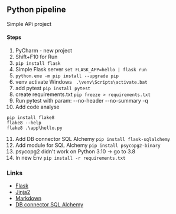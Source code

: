 ## Python pipeline

Simple APi project

#### Steps
1. PyCharm - new project
2. Shift+F10 for Run
3. ```pip install flask```
4. Simple Flask server
``` set FLASK_APP=hello | flask run ```
5. ```python.exe -m pip install --upgrade pip```
6. venv activate Windows
``` .\venv\Scripts\activate.bat```
7. add pytest
```pip install pytest```
8. create requirements.txt
```pip freeze > requirements.txt```
9. Run pytest with param: --no-header --no-summary -q
10. Add code analyse 
```
pip install flake8
flake8 --help
flake8 .\app\hello.py
```
11. Add DB connector SQL Alchemy ``` pip install flask-sqlalchemy ```
12. Add module for SQL Alchemy ``` pip install psycopg2-binary ```
13. psycopg2 didn't work on Python 3.10 -> go to 3.8
14. In new Env ``` pip install -r requirements.txt ```


### Links
- [Flask](https://flask.palletsprojects.com/en/2.0.x/quickstart/)
- [Jinja2](https://jinja.palletsprojects.com/en/2.10.x/templates/|Jinja2)
- [Markdown](https://github.com/adam-p/markdown-here/wiki/Markdown-Cheatsheet#links)
- [DB connector SQL Alchemy](https://flask-sqlalchemy.palletsprojects.com/en/2.x/quickstart/)
